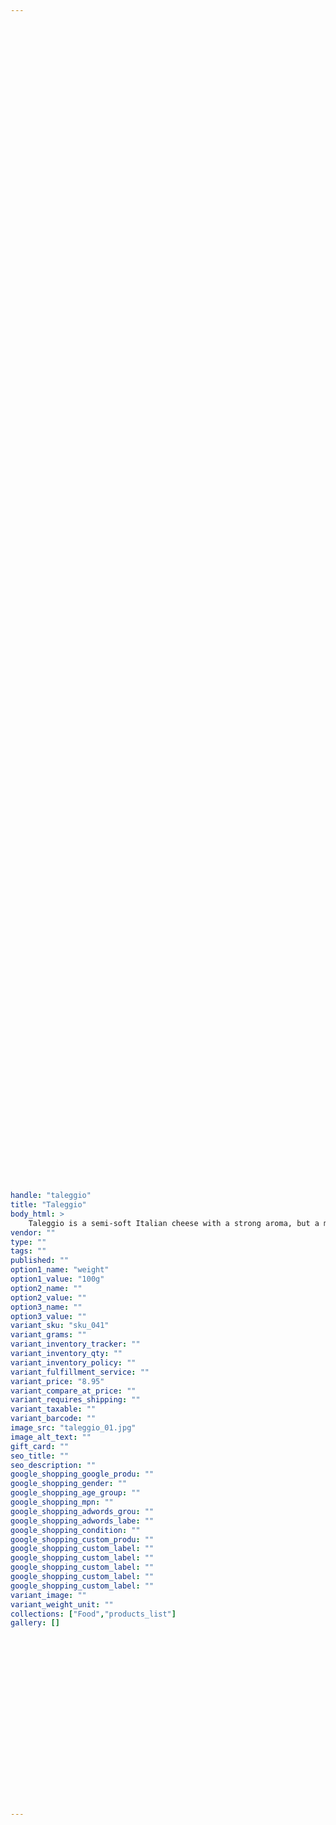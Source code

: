 ```yaml
---
 
 

 
 

 
 

 
 

 
 

 
 

 
 

 
 

 
 

 
 

 
 

 
 

 
 

 
 

 
 

 
 

 
 

 
 

 
 

 
 

 
 

 
 

 
 

 
 

 
 

 
 

 
 

 
 

 
 

 
 

 
 

 
 

 
 

 
 

 
 

 
 

 
 

 
 

 
 

 
 

 
 

 
 

 
 

handle: "taleggio"
title: "Taleggio"
body_html: >
    Taleggio is a semi-soft Italian cheese with a strong aroma, but a mild, fruity and slightly tangy flavour.
vendor: ""
type: ""
tags: ""
published: ""
option1_name: "weight"
option1_value: "100g"
option2_name: ""
option2_value: ""
option3_name: ""
option3_value: ""
variant_sku: "sku_041"
variant_grams: ""
variant_inventory_tracker: ""
variant_inventory_qty: ""
variant_inventory_policy: ""
variant_fulfillment_service: ""
variant_price: "8.95"
variant_compare_at_price: ""
variant_requires_shipping: ""
variant_taxable: ""
variant_barcode: ""
image_src: "taleggio_01.jpg"
image_alt_text: ""
gift_card: ""
seo_title: ""
seo_description: ""
google_shopping_google_produ: ""
google_shopping_gender: ""
google_shopping_age_group: ""
google_shopping_mpn: ""
google_shopping_adwords_grou: ""
google_shopping_adwords_labe: ""
google_shopping_condition: ""
google_shopping_custom_produ: ""
google_shopping_custom_label: ""
google_shopping_custom_label: ""
google_shopping_custom_label: ""
google_shopping_custom_label: ""
google_shopping_custom_label: ""
variant_image: ""
variant_weight_unit: ""
collections: ["Food","products_list"]
gallery: []

 
 

 
 

 
 

 
 

 
 

 
 


---
```


